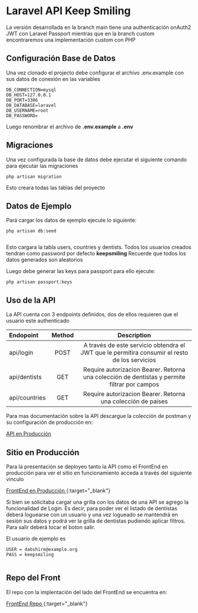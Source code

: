 # Laravel API Keep Smiling

La versión desarrollada en la branch main tiene una authenticación onAuth2 JWT con Laravel Passport mientras que en la branch custom encontraremos una implementación custom con PHP 


## Configuración Base de Datos 

Una vez clonado el projecto debe configurar el archivo .env.example con sus datos de conexión en las variables

```
DB_CONNECTION=mysql
DB_HOST=127.0.0.1
DB_PORT=3306
DB_DATABASE=laravel
DB_USERNAME=root
DB_PASSWORD=
```

Luego renombrar el archivo de **.env.example** a **.env**

## Migraciones

Una vez configurada la base de datos debe ejecutar el siguiente comando para ejecutar las migraciones

```
php artisan migration 

```
Esto creara todas las tablas del proyecto

## Datos de Ejemplo

Pará cargar los datos de ejemplo ejecute lo siguiente:

```
php artisan db:seed
    
```

Esto cargara la tabla users, countries y dentists. Todos los usuarios creados tendran como password por defecto **keepsmiling**
Recuerde que todos los datos generados son aleatorios 

Luego debe generar las keys para passport para ello ejecute:

```
php artisan passport:keys

```
## Uso de la API

La API cuenta con 3 endpoints definidos, dos de ellos requieren que el usuario este authenticado

| Endopoint               | Method    | Description                                                                                      |
| :---                    |  :----:   |          :---:                                                                                   |
|   api/login             | POST      |  A través de este servicio obtendra el JWT que le permitira consumir el resto de los servicios   |
|   api/dentists          | GET       |  Require autorizacion Bearer. Retorna una colección de dentistas y permite filtrar por campos    |
|   api/countries         | GET       |  Require autorizacion Bearer. Retorna una colección de paises                                    |

Para mas documentación sobre la API descargue la colección de postman y su configuración de producción en:

[ API en Producción ](https://api.keepsmiling.renzovinci.com.ar/)

## Sitio en Producción

Para la presentación se deployeo tanto la API como el FrontEnd en producción para ver el sitio en funcionamiento acceda a través del siguiente vinculo

[ FrontEnd en Producción ](https://keepsmiling.renzovinci.com.ar/){:target="\_blank"}

Si bien se solicitaba cargar una grilla con los datos de una API se agrego la funcionalidad de Login. Es decir, para poder ver el listado de dentistas deberá loguearse con un usuario y una vez logueado se mantendrá en sesión sus datos y podrá ver la grilla de dentistas pudiendo aplicar filtros. Para salir deberá tocar el boton salir.

El usuario de ejemplo es 

```
USER = dabshire@example.org
PASS = keepsmiling
    

```

## Repo del Front
El repo con la implentación del lado del FrontEnd se encuentra en:


[ FrontEnd Repo ](https://github.com/astronmy/keep_smiling_front){:target="_blank"}



